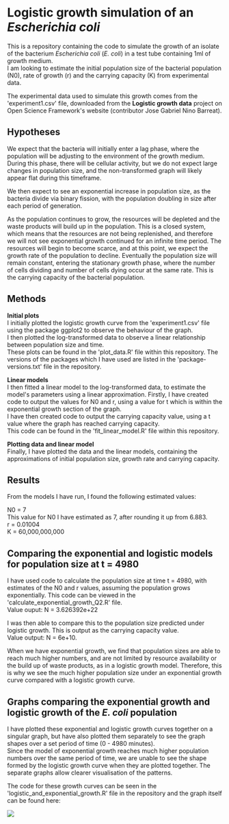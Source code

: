 # Logistic growth simulation of an *Escherichia coli*
This is a repository containing the code to simulate the growth of an isolate of the bacterium *Escherichia coli* (*E. coli*) in a test tube containing 1ml of growth medium.
<br>
I am looking to estimate the initial population size of the bacterial population (N0), rate of growth (r) and the carrying capacity (K) from experimental data.
<br>

The experimental data used to simulate this growth comes from the 'experiment1.csv' file, downloaded from the **Logistic growth data** project on Open Science Framework's website (contributor Jose Gabriel Nino Barreat).


## Hypotheses
We expect that the bacteria will initially enter a lag phase, where the population will be adjusting to the environment of the growth medium. During this phase, there will be cellular activity, but we do not expect large changes in population size, and the non-transformed graph will likely appear flat during this timeframe.
<br>

We then expect to see an exponential increase in population size, as the bacteria divide via binary fission, with the population doubling in size after each period of generation.
<br>

As the population continues to grow, the resources will be depleted and the waste products will build up in the population. This is a closed system, which means that the resources are not being replenished, and therefore we will not see exponential growth continued for an infinite time period. The resources will begin to become scarce, and at this point, we expect the growth rate of the population to decline. Eventually the population size will remain constant, entering the stationary growth phase, where the number of cells dividing and number of cells dying occur at the same rate. This is the carrying capacity of the bacterial population.


## Methods
**Initial plots**
<br>
I initially plotted the logistic growth curve from the 'experiment1.csv' file using the package ggplot2 to observe the behaviour of the graph.
<br>
I then plotted the log-transformed data to observe a linear relationship between population size and time. 
<br>
These plots can be found in the 'plot_data.R' file within this repository. The versions of the packages which I have used are listed in the 'package-versions.txt' file in the repository.
<br>

**Linear models**
<br>
I then fitted a linear model to the log-transformed data, to estimate the model's parameters using a linear approximation. Firstly, I have created code to output the values for N0 and r, using a value for t which is within the exponential growth section of the graph.
<br>
I have then created code to output the carrying capacity value, using a t value where the graph has reached carrying capacity.
<br>
This code can be found in the 'fit_linear_model.R' file within this repository.
<br>

**Plotting data and linear model**
<br>
Finally, I have plotted the data and the linear models, containing the approximations of initial population size, growth rate and carrying capacity.


## Results
From the models I have run, I found the following estimated values:
<br>

N0 = 7
<br>
This value for N0 I have estimated as 7, after rounding it up from 6.883.
<br>
r = 0.01004
<br>
K = 60,000,000,000
<br>





## Comparing the exponential and logistic models for population size at t = 4980 

I have used code to calculate the population size at time t = 4980, with estimates of the N0 and r values, assuming the population grows exponentially. This code can be viewed in the 'calculate_exponential_growth_Q2.R' file.
<br>
Value ouput: N = 3.626392e+22
<br>

I was then able to compare this to the population size predicted under logistic growth. This is output as the carrying capacity value.
<br>
Value output: N = 6e+10.
<br>

When we have exponential growth, we find that population sizes are able to reach much higher numbers, and are not limited by resource availability or the build up of waste products, as in a logistic growth model. Therefore, this is why we see the much higher population size under an exponential growth curve compared with a logistic growth curve.



## Graphs comparing the exponential growth and logistic growth of the *E. coli* population

I have  plotted these exponential and logistic growth curves together on a singular graph, but have also plotted them separately to see the graph shapes over a set period of time (0 - 4980 minutes). 
<br>
Since the model of exponential growth reaches much higher population numbers over the same period of time, we are unable to see the shape formed by the logistic growth curve when they are plotted together. The separate graphs allow clearer visualisation of the patterns.


The code for these growth curves can be seen in the 'logistic_and_exponential_growth.R' file in the repository and the graph itself can be found here:

  <p>
     <img src="https://github.com/amccarthykerrigan/reproducible-research_homework/blob/a1129be13c0f0e252e451d4c1705e2e07f9e94b1/Q4d_Latest_commit_2.png">
  </p> 


